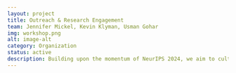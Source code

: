 ```yaml
---
layout: project
title: Outreach & Research Engagement
team: Jennifer Mickel, Kevin Klyman, Usman Gohar
img: workshop.png
alt: image-alt
category: Organization
status: active
description: Building upon the momentum of NeurIPS 2024, we aim to cultivate a QueerInAI-esque presence at other relevant venues by organizing social events and short talks to broaden our reach and foster community engagement. Complementing these outreach efforts, we will also pursue active research engagements and develop centralised resources to support our community.
---
```

